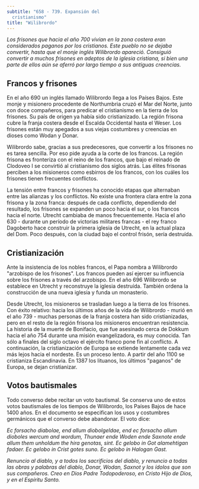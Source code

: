 ```yaml
---
subtitle: "658 - 739. Expansión del
  cristianismo"
title: "Wilibrordo"
---
```


_Los frisones que hacia el año 700 vivían en la zona costera eran
considerados paganos por los cristianos. Este pueblo no se dejaba
convertir, hasta que el monje inglés Wilibrordo apareció. Consiguió
convertir a muchos frisones en adeptos de la iglesia cristiana, si bien
una parte de ellos aún se aferró por largo tiempo a sus antiguas
creencias._

## Francos y frisones

En el año 690 un inglés llamado Wilibrordo llega a los Países Bajos.
Este monje y misionero procedente de Northumbria cruzó el Mar del Norte,
junto con doce compañeros, para predicar el cristianismo en la tierra de
los frisones. Su país de origen ya había sido cristianizado. La región
frisona cubre la franja costera desde el Escalda Occidental hasta el
Weser. Los frisones están muy apegados a sus viejas costumbres y
creencias en dioses como Wodan y Donar.

Wilibrordo sabe, gracias a sus predecesores, que convertir a los
frisones no es tarea sencilla. Por eso pide ayuda a la corte de los
francos. La región frisona es fronteriza con el reino de los francos,
que bajo el reinado de Clodoveo I se convirtió al cristianismo dos
siglos atrás. Las élites frisonas perciben a los misioneros como
esbirros de los francos, con los cuáles los frisones tienen frecuentes
conflictos.

La tensión entre francos y frisones ha conocido etapas que alternaban
entre las alianzas y los conflictos. No existe una frontera clara entre
la zona frisona y la zona franca: después de cada conflicto, dependiendo
del resultado, los frisones se expanden un poco hacia el sur, o los
francos hacia el norte. Utrecht cambiaba de manos frecuentemente. Hacia
el año 630 - durante un período de victorias militares francas - el rey
franco Dagoberto hace construir la primera iglesia de Utrecht, en la
actual plaza del Dom. Poco después, con la ciudad bajo el control
frisón, sería destruída.

## Cristianización

Ante la insistencia de los nobles francos, el Papa nombra a Wilibrordo
\"arzobispo de los frisones\". Los francos pueden así ejercer su
influencia sobre los frisones a través del arzobispo. En el año 696
Wilibrordo se establece en Utrecht y reconstruye la iglesia destruída.
También ordena la construcción de una nueva iglesia y funda un
monasterio.

Desde Utrecht, los misioneros se trasladan luego a la tierra de los
frisones. Con éxito relativo: hacia los últimos años de la vida de
Wilibrordo - murió en el año 739 - muchas personas de la franja costera
han sido cristianizadas, pero en el resto de la región frisona los
misioneros encuentran resistencia. La historia de la muerte de
Bonifacio, que fue asesinado cerca de Dokkum hacia el año 754 durante
una misión evangelizadora, es muy conocida. Tan sólo a finales del siglo
octavo el ejército franco pone fin al conflicto. A continuación, la
cristianización de Europa se extiende lentamente cada vez más lejos
hacia el nordeste. Es un proceso lento. A partir del año 1100 se
cristianiza Escandinavia. En 1387 los lituanos, los últimos \"paganos\"
de Europa, se dejan cristianizar.

## Votos bautismales

Todo converso debe recitar un voto bautismal. Se conserva uno de estos
votos bautismales de los tiempos de Wilibrordo, los Países Bajos de hace
1400 años. En el documento se especifican los usos y costumbres
germánicos que el converso debe abandonar. El voto dice:

_Ec forsacho diabolae, end allum diobolgeldae, end ec forsacho allum
dioboles wercum and wordum, Thunaer ende Woden ende Saxnote ende allum
them unholdum the hira genotas, sint. Ec gelobo in Got alamehtigan
fadaer. Ec gelobo in Crist gotes suno. Ec gelobo in Halogan Gast._

_Renuncio al diablo, y a todos los sacrificios del diablo, y renuncio a
todas las obras y palabras del diablo, Donar, Wodan, Saxnot y los ídolos
que son sus compañeros. Creo en Dios Padre Todopoderoso, en Cristo Hijo
de Dios, y en el Espíritu Santo._

